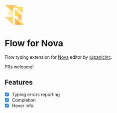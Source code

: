 ![nova](flow.novaextension/extension@2x.png)

# Flow for Nova

Flow typing extension for [Nova](https://nova.app) editor by [@panicinc](https://github.com/panicinc).

PRs welcome!


## Features

- [x] Typing errors reporting
- [x] Completion
- [x] Hover info
